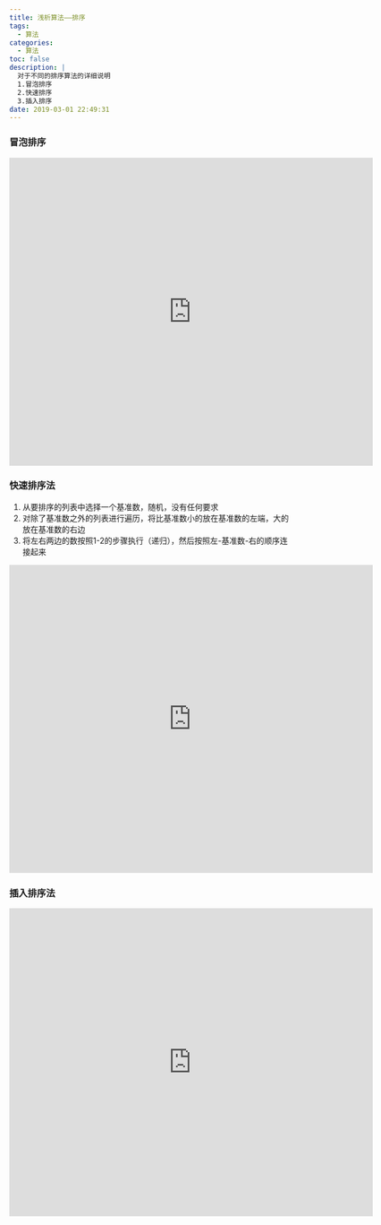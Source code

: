 ```yaml
---
title: 浅析算法——排序
tags:
  - 算法
categories:
  - 算法
toc: false
description: |
  对于不同的排序算法的详细说明
  1.冒泡排序
  2.快速排序
  3.插入排序
date: 2019-03-01 22:49:31
---
```


### 冒泡排序
<iframe src="https://tool.lu/coderunner/embed/688.html" width="650" height="550" frameborder="0" mozallowfullscreen webkitallowfullscreen allowfullscreen></iframe>

### 快速排序法
1. 从要排序的列表中选择一个基准数，随机，没有任何要求
2. 对除了基准数之外的列表进行遍历，将比基准数小的放在基准数的左端，大的放在基准数的右边
3. 将左右两边的数按照1-2的步骤执行（递归），然后按照左-基准数-右的顺序连接起来

<iframe src="https://tool.lu/coderunner/embed/68E.html" width="650" height="550" frameborder="0" mozallowfullscreen webkitallowfullscreen allowfullscreen></iframe>

### 插入排序法
<iframe src="https://tool.lu/coderunner/embed/6cK.html" width="650" height="550" frameborder="0" mozallowfullscreen webkitallowfullscreen allowfullscreen></iframe>
